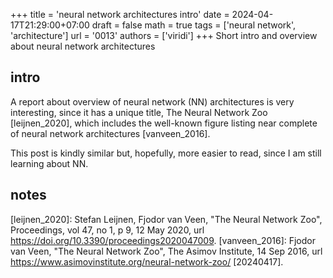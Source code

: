 +++
title = 'neural network architectures intro'
date = 2024-04-17T21:29:00+07:00
draft = false
math = true
tags = ['neural network', 'architecture']
url = '0013'
authors = ['viridi']
+++
Short intro and overview about neural network architectures <!--more-->


## intro
A report about overview of neural network (NN) architectures is very interesting, since it has a unique title, The Neural Network Zoo [leijnen_2020], which includes the well-known figure listing near complete of neural network architectures [vanveen_2016].

This post is kindly similar but, hopefully, more easier to read, since I am still learning about NN.


## notes
[leijnen_2020]: Stefan Leijnen, Fjodor van Veen, "The Neural Network Zoo", Proceedings, vol 47, no 1, p 9, 12 May 2020, url https://doi.org/10.3390/proceedings2020047009.
[vanveen_2016]: Fjodor van Veen, "The Neural Network Zoo", The Asimov Institute, 14 Sep 2016, url https://www.asimovinstitute.org/neural-network-zoo/ [20240417].